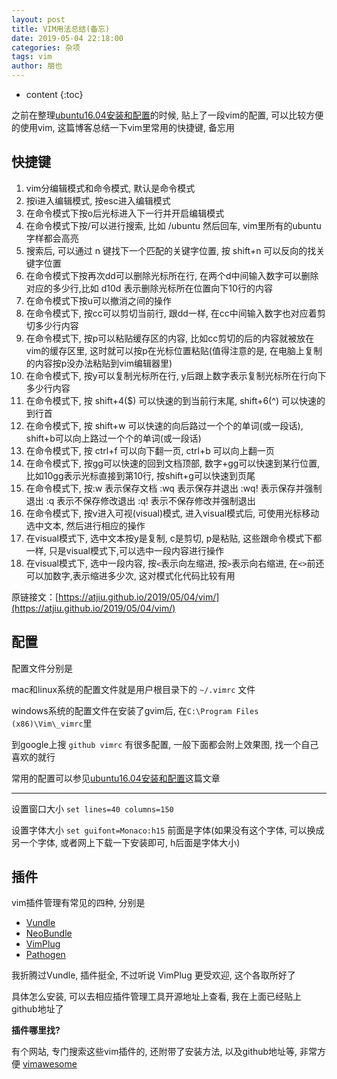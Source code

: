 ```yaml
---
layout: post
title: VIM用法总结(备忘)
date: 2019-05-04 22:18:00
categories: 杂项
tags: vim
author: 朋也
---
```


* content
{:toc}

之前在整理[ubuntu16.04安装和配置](https://atjiu.github.io/2017/05/24/ubuntu-initialization)的时候, 贴上了一段vim的配置, 可以比较方便的使用vim, 这篇博客总结一下vim里常用的快捷键, 备忘用






## 快捷键

1. vim分编辑模式和命令模式, 默认是命令模式
2. 按i进入编辑模式, 按esc进入编辑模式
3. 在命令模式下按o后光标进入下一行并开启编辑模式
4. 在命令模式下按/可以进行搜索, 比如 /ubuntu 然后回车, vim里所有的ubuntu字样都会高亮
5. 搜索后, 可以通过 n 键找下一个匹配的关键字位置, 按 shift+n 可以反向的找关键字位置
6. 在命令模式下按再次dd可以删除光标所在行, 在两个d中间输入数字可以删除对应的多少行,比如 d10d 表示删除光标所在位置向下10行的内容
7. 在命令模式下按u可以撤消之间的操作
8. 在命令模式下, 按cc可以剪切当前行, 跟dd一样, 在cc中间输入数字也对应着剪切多少行内容
9. 在命令模式下, 按p可以粘贴缓存区的内容, 比如cc剪切的后的内容就被放在vim的缓存区里, 这时就可以按p在光标位置粘贴(值得注意的是, 在电脑上复制的内容按p没办法粘贴到vim编辑器里)
10. 在命令模式下, 按y可以复制光标所在行, y后跟上数字表示复制光标所在行向下多少行内容
11. 在命令模式下, 按 shift+4($) 可以快速的到当前行末尾, shift+6(^) 可以快速的到行首
12. 在命令模式下, 按 shift+w 可以快速的向后路过一个个的单词(或一段话), shift+b可以向上路过一个个的单词(或一段话)
13. 在命令模式下, 按 ctrl+f 可以向下翻一页, ctrl+b 可以向上翻一页
14. 在命令模式下, 按gg可以快速的回到文档顶部, 数字+gg可以快速到某行位置, 比如10gg表示光标直接到第10行, 按shift+g可以快速到页尾
15. 在命令模式下, 按:w 表示保存文档 :wq 表示保存并退出 :wq! 表示保存并强制退出 :q 表示不保存修改退出 :q! 表示不保存修改并强制退出
16. 在命令模式下, 按v进入可视(visual)模式, 进入visual模式后, 可使用光标移动选中文本, 然后进行相应的操作
17. 在visual模式下, 选中文本按y是复制, c是剪切, p是粘贴, 这些跟命令模式下都一样, 只是visual模式下,可以选中一段内容进行操作
18. 在visual模式下, 选中一段内容, 按`<`表示向左缩进, 按`>`表示向右缩进, 在`<>`前还可以加数字,表示缩进多少次, 这对模式化代码比较有用

原链接文：[https://atjiu.github.io/2019/05/04/vim/](https://atjiu.github.io/2019/05/04/vim/)

## 配置

配置文件分别是

mac和linux系统的配置文件就是用户根目录下的 `~/.vimrc` 文件

windows系统的配置文件在安装了gvim后, 在`C:\Program Files (x86)\Vim\_vimrc`里

到google上搜 `github vimrc` 有很多配置, 一般下面都会附上效果图, 找一个自己喜欢的就行

常用的配置可以参见[ubuntu16.04安装和配置](https://atjiu.github.io/2017/05/24/ubuntu-initialization)这篇文章

---

设置窗口大小 `set lines=40 columns=150`

设置字体大小 `set guifont=Monaco:h15` 前面是字体(如果没有这个字体, 可以换成另一个字体, 或者网上下载一下安装即可, h后面是字体大小)

## 插件

vim插件管理有常见的四种, 分别是

- [Vundle](https://github.com/VundleVim/Vundle.vim)
- [NeoBundle](https://github.com/Shougo/neobundle.vim)
- [VimPlug](https://github.com/junegunn/vim-plug)
- [Pathogen](https://github.com/tpope/vim-pathogen)

我折腾过Vundle, 插件挺全, 不过听说 VimPlug 更受欢迎, 这个各取所好了

具体怎么安装, 可以去相应插件管理工具开源地址上查看, 我在上面已经贴上github地址了

**插件哪里找?**

有个网站, 专门搜索这些vim插件的, 还附带了安装方法, 以及github地址等, 非常方便 [vimawesome](https://vimawesome.com/)


